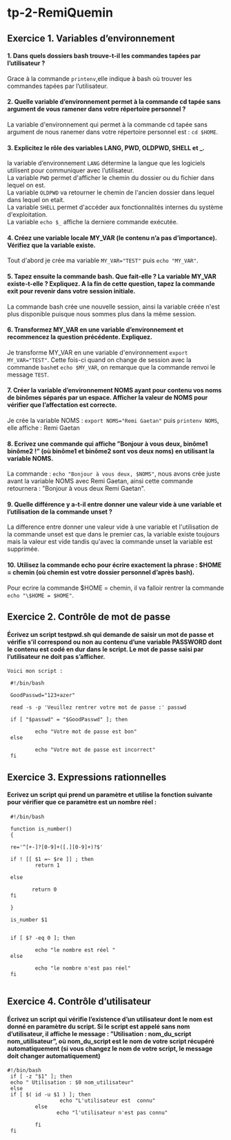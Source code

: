 # tp-2-RemiQuemin

## Exercice 1. Variables d’environnement


#### 1. Dans quels dossiers bash trouve-t-il les commandes tapées par l’utilisateur ?
Grace à la commande `printenv`,elle indique à bash où trouver les commandes tapées par l’utilisateur.

#### 2. Quelle variable d’environnement permet à la commande cd tapée sans argument de vous ramener dans votre répertoire personnel ?
La variable d'environnement qui permet à la commande cd tapée sans argument de nous ranemer dans votre répertoire personnel est : `cd $HOME`.

#### 3. Explicitez le rôle des variables LANG, PWD, OLDPWD, SHELL et _.
la variable d’environnement `LANG` détermine la langue que les logiciels
utilisent pour communiquer avec l’utilisateur. <br>
La variable `PWD` permet d'afficher le chemin du dossier ou du fichier dans lequel on est.  <br>
La variable `OLDPWD` va retourner le chemin de l'ancien dossier dans lequel dans lequel on etait. <br>
La variable `SHELL` permet d'accéder aux fonctionnalités internes du système d'exploitation. <br>
La variable `echo $_` affiche la derniere commande exécutée. <br>

#### 4. Créez une variable locale MY_VAR (le contenu n’a pas d’importance). Vérifiez que la variable existe.
Tout d'abord je crée ma variable `MY_VAR="TEST"` puis `echo "MY_VAR"`.

#### 5. Tapez ensuite la commande bash. Que fait-elle ? La variable MY_VAR existe-t-elle ? Expliquez. A la fin de cette question, tapez la commande exit pour revenir dans votre session initiale.
La commande bash crée une nouvelle session, ainsi la variable créée n'est plus disponible puisque nous sommes plus dans la même session.

#### 6. Transformez MY_VAR en une variable d’environnement et recommencez la question précédente. Expliquez.
Je transforme MY_VAR en une variable d'environnement `export MY_VAR="TEST"`. Cette fois-ci quand on change de session avec la commande `bash`et `echo $MY_VAR`, on remarque que la commande renvoi le message `TEST`.

#### 7. Créer la variable d’environnement NOMS ayant pour contenu vos noms de binômes séparés par un espace. Afficher la valeur de NOMS pour vérifier que l’affectation est correcte.
Je crée la variable NOMS : `export NOMS="Remi Gaetan"` puis `printenv NOMS`, elle affiche :  Remi Gaetan

#### 8. Ecrivez une commande qui affiche ”Bonjour à vous deux, binôme1 binôme2 !” (où binôme1 et binôme2 sont vos deux noms) en utilisant la variable NOMS.
La commande : `echo "Bonjour à vous deux, $NOMS"`, nous avons crée juste avant la variable NOMS avec Remi Gaetan, ainsi cette commande retournera : "Bonjour à vous deux Remi Gaetan".

#### 9. Quelle différence y a-t-il entre donner une valeur vide à une variable et l’utilisation de la commande unset ?
La difference entre donner une valeur vide à une variable et l'utilisation de la commande unset est que dans le premier cas, la variable existe toujours mais la valeur est vide tandis qu'avec la commande unset la variable est supprimée.

#### 10. Utilisez la commande echo pour écrire exactement la phrase : $HOME = chemin (où chemin est votre dossier personnel d’après bash).
Pour ecrire la commande $HOME = chemin, il va falloir rentrer la commande `echo "\$HOME = $HOME"`.


## Exercice 2. Contrôle de mot de passe

#### Écrivez un script testpwd.sh qui demande de saisir un mot de passe et vérifie s’il correspond ou non au contenu d’une variable PASSWORD dont le contenu est codé en dur dans le script. Le mot de passe saisi par l’utilisateur ne doit pas s’afficher.

```
Voici mon script : 

 #!/bin/bash

 GoodPasswd="123+azer"

 read -s -p 'Veuillez rentrer votre mot de passe :' passwd

 if [ "$passwd" = "$GoodPasswd" ]; then

         echo "Votre mot de passe est bon"
 else

         echo "Votre mot de passe est incorrect"
 fi

```
## Exercice 3. Expressions rationnelles

#### Ecrivez un script qui prend un paramètre et utilise la fonction suivante pour vérifier que ce paramètre est un nombre réel :

```
 #!/bin/bash

 function is_number()
 {
 
 re='^[+-]?[0-9]+([.][0-9]+)?$'
 
 if ! [[ $1 =~ $re ]] ; then
         return 1
 
 else
 
        return 0
 fi
 
 }
 
 is_number $1
 
 
 if [ $? -eq 0 ]; then
 
         echo "le nombre est réel "
 else
 
         echo "le nombre n'est pas réel"
 fi
 
```

## Exercice 4. Contrôle d’utilisateur

#### Écrivez un script qui vérifie l’existence d’un utilisateur dont le nom est donné en paramètre du script. Si le script est appelé sans nom d’utilisateur, il affiche le message : ”Utilisation : nom_du_script nom_utilisateur”, où nom_du_script est le nom de votre script récupéré automatiquement (si vous changez le nom de votre script, le message doit changer automatiquement)

``` 
#!/bin/bash
 if [ -z "$1" ]; then
 echo " Utilisation : $0 nom_utilisateur"
 else
 if [ $( id -u $1 ) ]; then
                 echo "L'utilisateur est  connu"
         else
                echo "l'utilisateur n'est pas connu"
 
         fi
 fi
 
 ```
